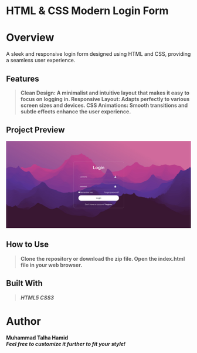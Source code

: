 # HTML & CSS Modern Login Form
# Overview
A sleek and responsive login form designed using HTML and CSS, providing a seamless user experience.
## Features
> <b>Clean Design: A minimalist and intuitive layout that makes it easy to focus on logging in.<b>
> Responsive Layout: Adapts perfectly to various screen sizes and devices.
> CSS Animations: Smooth transitions and subtle effects enhance the user experience.
## Project Preview
<img src=https://github.com/talhaFASTCr123/HTML-CSS-Modern-Login-Form/blob/main/Images/login_preview.png>

## How to Use
> Clone the repository or download the zip file.
> Open the index.html file in your web browser.
## Built With
> *HTML5*
> *CSS3*
# Author
Muhammad Talha Hamid <br>
*Feel free to customize it further to fit your style!*
